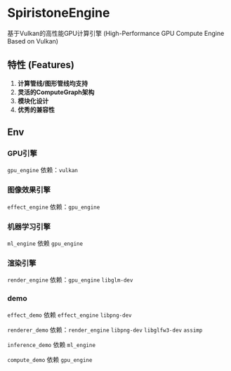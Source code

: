 # SpiristoneEngine

基于Vulkan的高性能GPU计算引擎 (High-Performance GPU Compute Engine Based on Vulkan)

## 特性 (Features)
1. **计算管线/图形管线均支持**
2. **灵活的ComputeGraph架构**
3. **模块化设计**
4. **优秀的兼容性**

## Env
### GPU引擎
`gpu_engine` 依赖：`vulkan`

### 图像效果引擎
`effect_engine` 依赖：`gpu_engine`

### 机器学习引擎
`ml_engine` 依赖 `gpu_engine`

### 渲染引擎
`render_engine` 依赖：`gpu_engine` `libglm-dev`

### demo
`effect_demo` 依赖 `effect_engine` `libpng-dev`

`renderer_demo` 依赖：`render_engine` `libpng-dev` `libglfw3-dev` `assimp`

`inference_demo` 依赖 `ml_engine`

`compute_demo` 依赖 `gpu_engine`